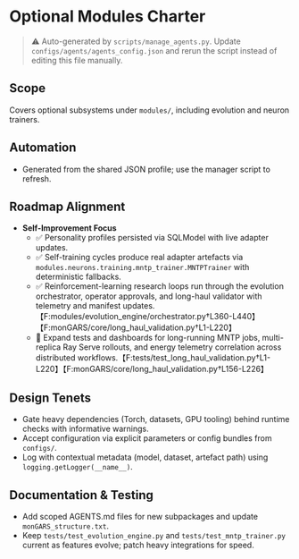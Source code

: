 # Optional Modules Charter

> ⚠️ Auto-generated by `scripts/manage_agents.py`. Update `configs/agents/agents_config.json` and rerun the script instead of editing this file manually.

## Scope

Covers optional subsystems under `modules/`, including evolution and neuron trainers.

## Automation

- Generated from the shared JSON profile; use the manager script to refresh.

## Roadmap Alignment

- **Self-Improvement Focus**
  - ✅ Personality profiles persisted via SQLModel with live adapter updates.
  - ✅ Self-training cycles produce real adapter artefacts via `modules.neurons.training.mntp_trainer.MNTPTrainer` with deterministic fallbacks.
  - ✅ Reinforcement-learning research loops run through the evolution orchestrator, operator approvals, and long-haul validator with telemetry and manifest updates.【F:modules/evolution_engine/orchestrator.py†L360-L440】【F:monGARS/core/long_haul_validation.py†L1-L220】
  - 🔄 Expand tests and dashboards for long-running MNTP jobs, multi-replica Ray Serve rollouts, and energy telemetry correlation across distributed workflows.【F:tests/test_long_haul_validation.py†L1-L220】【F:monGARS/core/long_haul_validation.py†L156-L226】

## Design Tenets

- Gate heavy dependencies (Torch, datasets, GPU tooling) behind runtime checks with informative
    warnings.
- Accept configuration via explicit parameters or config bundles from `configs/`.
- Log with contextual metadata (model, dataset, artefact path) using `logging.getLogger(__name__)`.

## Documentation & Testing

- Add scoped AGENTS.md files for new subpackages and update `monGARS_structure.txt`.
- Keep `tests/test_evolution_engine.py` and `tests/test_mntp_trainer.py` current as features evolve;
    patch heavy integrations for speed.
